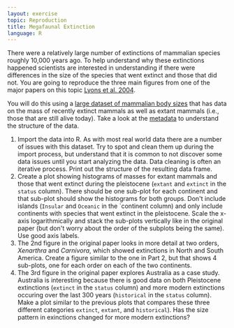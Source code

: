 ```yaml
---
layout: exercise
topic: Reproduction
title: Megafaunal Extinction
language: R
---
```


There were a relatively large number of extinctions of mammalian species roughly
10,000 years ago. To help understand why these extinctions happened scientists
are interested in understanding if there were differences in the size of the
species that went extinct and those that did not. You are going to reproduce the
three main figures from one of the major papers on this topic [Lyons et al.
2004](http://www.evolutionary-ecology.com/issues/v06n03/ddar1499.pdf).

You will do this using a 
[large dataset of mammalian body sizes](https://esapubs.org/archive/ecol/E084/094/#data)
that has data on the mass of recently extinct mammals as well as extant mammals
(i.e., those that are still alive today). Take a look at the
[metadata](https://esapubs.org/archive/ecol/E084/094/metadata.htm) to
understand the structure of the data.

1. Import the data into R. As with most real world data there are a number of
   issues with this dataset. Try to spot and clean them up during the import
   process, but understand that it is common to not discover some data issues
   until you start analyzing the data. Data cleaning is often an iterative
   process. Print out the structure of the resulting data frame.
2. Create a plot showing histograms of masses for extant mammals and those that
   went extinct during the pleistocene (`extant` and `extinct` in the `status`
   column). There should be one sub-plot for each continent and that sub-plot
   should show the histograms for both groups. Don't include islands (`Insular`
   and `Oceanic` in the `continent column) and only include continents with
   species that went extinct in the pleistocene. Scale the x-axis
   logarithmically and stack the sub-plots vertically like in the original paper
   (but don't worry about the order of the subplots being the same). Use good
   axis labels.
3. The 2nd figure in the original paper looks in more detail at two orders,
   *Xenarthra* and *Carnivora*, which showed extinctions in North and South
   America. Create a figure similar to the one in Part 2, but that shows 4
   sub-plots, one for each order on each of the two continents.
4. The 3rd figure in the original paper explores Australia as a case study.
   Australia is interesting because there is good data on both Pleistocene
   extinctions (`extinct` in the `status` column) and more modern extinctions
   occuring over the last 300 years (`historical` in the `status` column). Make
   a plot similar to the previous plots that compares these three different
   categories `extinct`, `extant`, and `historical`). Has the size pattern in
   exinctions changed for more modern extinctions?